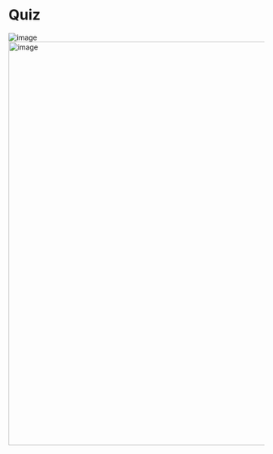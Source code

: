 # Quiz
![image](https://user-images.githubusercontent.com/113123500/218277266-a4ef80b7-c99e-49c8-9791-7fe2b8fc8190.png)
<img width="795" alt="image" src="https://user-images.githubusercontent.com/113123500/218277272-d28fe855-d35f-42d7-af5d-b41c1ec6b705.png">
